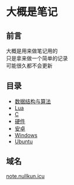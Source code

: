 # 大概是笔记

## 前言

大概是用来做笔记用的  
只是拿来做一个简单的记录  
可能很久都不会更新

## 目录

* [数据结构与算法](data-structure/)
* [Lua](lua/)
* [C](c/)
* [硬件](hardware/)
* [安卓](android/)
* [Windows]()
* [Ubuntu]()

## 域名

[note.nullkun.icu](https://note.nullkun.icu)


